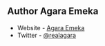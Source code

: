 
## Author Agara Emeka

- Website - [Agara Emeka ](https://www.emekaagara.com)
- Twitter - [@realagara](https://www.twitter.com/@realagara)

